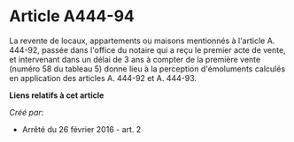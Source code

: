 # Article A444-94

La revente de locaux, appartements ou maisons mentionnés à l'article A. 444-92, passée dans l'office du notaire qui a reçu le
premier acte de vente, et intervenant dans un délai de 3 ans à compter de la première vente (numéro 58 du tableau 5) donne
lieu à la perception d'émoluments calculés en application des articles A. 444-92 et A. 444-93.

**Liens relatifs à cet article**

_Créé par_:

  - Arrêté du 26 février 2016 - art. 2
